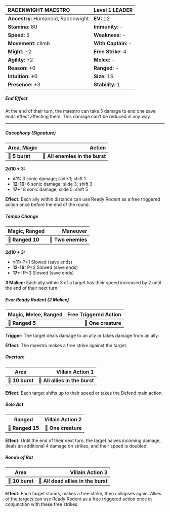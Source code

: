 | **RADENWIGHT MAESTRO**                   | Level 1 LEADER                           |
|:-----------------------------------------|:-----------------------------------------|
| **Ancestry:** Humanoid, Radenwight       | **EV:** 12                               |
| **Stamina:** 80                          | **Immunity:** -                          |
| **Speed:** 5                             | **Weakness:** -                          |
| **Movement:** climb                      | **With Captain:** -                      |
| **Might:** -2                            | **Free Strike:** 4                       |
| **Agility:** +2                          | **Melee:** -                             |
| **Reason:** +0                           | **Ranged:** -                            |
| **Intuition:** +0                        | **Size:** 1S                             |
| **Presence:** +3                         | **Stability:** 1                         |

##### End Effect

At the end of their turn, the maestro can take 5 damage to end one save ends effect affecting them. This damage can’t be reduced in any way.

---

##### **Cacophony (Signature)**

| **Area, Magic** |                      **Action** |
| --------------- | -------------------------------:|
| **📏 5 burst**  | **🎯 All enemies in the burst** |

**2d10 + 3:**
- **≤11:** 3 sonic damage; slide 1; shift 1
- **12-16:** 6 sonic damage; slide 3; shift 3
- **17+:** 8 sonic damage; slide 5; shift 5

**Effect:** Each ally within distance can use Ready Rodent as a free triggered action once before the end of the round.

##### **Tempo Change**

| **Magic, Ranged** |       **Maneuver** |
| ----------------- | ------------------:|
| **📏 Ranged 10**  | **🎯 Two enemies** |

**2d10 + 3:**
- **≤11:** P<1 Slowed (save ends)
- **12-16:** P<2 Slowed (save ends)
- **17+:** P<3 Slowed (save ends)

**3 Malice:** Each ally within 3 of a target has their speed increased by 2 until the end of their next turn.

##### **Ever Ready Rodent (2 Malice)**

| **Magic, Melee, Ranged** | **Free Triggered Action** |
| ------------------------ | -------------------------:|
| **📏 Ranged 5**          |       **🎯 One creature** |

**Trigger:** The target deals damage to an ally or takes damage from an ally.

**Effect:** The maestro makes a free strike against the target.

##### **Overture**

| **Area**        |           **Villain Action 1** |
| --------------- | ------------------------------:|
| **📏 10 burst** | **🎯 All allies in the burst** |

**Effect:** Each target shifts up to their speed or takes the Defend main action.

##### **Solo Act**

| **Ranged**       | **Villain Action 2** |
| ---------------- | --------------------:|
| **📏 Ranged 15** |  **🎯 One creature** |

**Effect:** Until the end of their next turn, the target halves incoming damage, deals an additional 4 damage on strikes, and their speed is doubled.

##### **Rondo of Rat**

| **Area**        |                **Villain Action 3** |
| --------------- | -----------------------------------:|
| **📏 10 burst** | **🎯 All dead allies in the burst** |

**Effect:** Each target stands, makes a free strike, then collapses again. Allies of the targets can use Ready Rodent as a free triggered action once in conjunction with these free strikes.
